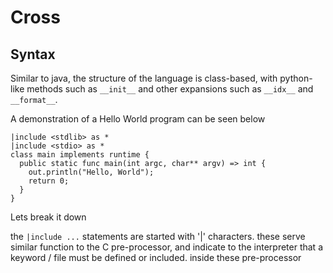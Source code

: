 # Cross
## Syntax
Similar to java, the structure of the language is class-based, with python-like methods such as ```__init__``` and other expansions such as ```__idx__``` and ```__format__```. 

A demonstration of a Hello World program can be seen below
```
|include <stdlib> as *
|include <stdio> as *
class main implements runtime {
  public static func main(int argc, char** argv) => int {
    out.println("Hello, World");
    return 0;
  }
}
```
Lets break it down

the ```|include ...``` statements are started with '|' characters. these serve similar function to the C pre-processor, and indicate to the interpreter that a keyword / file must be defined or included. inside these pre-processor 